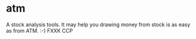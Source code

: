 atm
===

A stock analysis tools. It may help you drawing money from stock is as easy as from ATM. :-) FXXK CCP